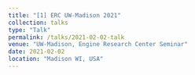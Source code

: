 ```yaml
---
title: "[1] ERC UW-Madison 2021"
collection: talks
type: "Talk"
permalink: /talks/2021-02-02-talk
venue: "UW-Madison, Engine Research Center Seminar"
date: 2021-02-02
location: "Madison WI, USA"
---
```

